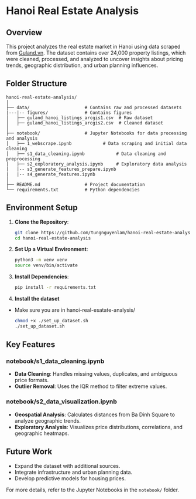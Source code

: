 # Hanoi Real Estate Analysis

## Overview

This project analyzes the real estate market in Hanoi using data scraped from [Guland.vn](https://guland.vn). The dataset contains over 24,000 property listings, which were cleaned, processed, and analyzed to uncover insights about pricing trends, geographic distribution, and urban planning influences.

## Folder Structure

```
hanoi-real-estate-analysis/
│
├── data/                     # Contains raw and processed datasets
|---|-- figures/              # Contains figures
│   ├── guland_hanoi_listings_arcgis1.csv  # Raw dataset
│   ├── guland_hanoi_listings_arcgis2.csv  # Cleaned dataset
│
├── notebook/                 # Jupyter Notebooks for data processing and analysis
│   ├── 1_webscrape.ipynb            # Data scraping and initial data cleaning
│   ├── s1_data_cleaning.ipynb            # Data cleaning and preprocessing
│   ├── s2_exploratory_analysis.ipynb     # Exploratory data analysis
|   |-- s3_generate_features_prepare.ipynb
|   |-- s4_generate_features.ipynb
│
├── README.md                 # Project documentation
└── requirements.txt          # Python dependencies
```

## Environment Setup

1. **Clone the Repository**:

   ```bash
   git clone https://github.com/tungnguyenlam/hanoi-real-estate-analysis.git
   cd hanoi-real-estate-analysis
   ```

2. **Set Up a Virtual Environment**:

   ```bash
   python3 -m venv venv
   source venv/bin/activate
   ```

3. **Install Dependencies**:

   ```bash
   pip install -r requirements.txt
   ```

4. **Install the dataset**

- Make sure you are in hanoi-real-esatate-analysis/

  ```bash
  chmod +x ./set_up_dataset.sh
  ./set_up_dataset.sh
  ```

## Key Features

### notebook/s1_data_cleaning.ipynb

- **Data Cleaning**: Handles missing values, duplicates, and ambiguous price formats.
- **Outlier Removal**: Uses the IQR method to filter extreme values.

### notebook/s2_data_visualization.ipynb

- **Geospatial Analysis**: Calculates distances from Ba Dinh Square to analyze geographic trends.
- **Exploratory Analysis**: Visualizes price distributions, correlations, and geographic heatmaps.

## Future Work

- Expand the dataset with additional sources.
- Integrate infrastructure and urban planning data.
- Develop predictive models for housing prices.

For more details, refer to the Jupyter Notebooks in the `notebook/` folder.

```

```
